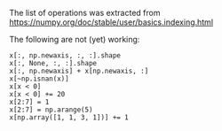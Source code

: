
The list of operations was extracted from https://numpy.org/doc/stable/user/basics.indexing.html


The following are not (yet) working:

```
x[:, np.newaxis, :, :].shape
x[:, None, :, :].shape
x[:, np.newaxis] + x[np.newaxis, :]
x[~np.isnan(x)]
x[x < 0]
x[x < 0] += 20
x[2:7] = 1
x[2:7] = np.arange(5)
x[np.array([1, 1, 3, 1])] += 1
```